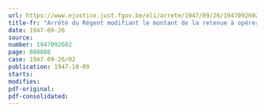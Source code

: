 ```yaml
---
url: https://www.ejustice.just.fgov.be/eli/arrete/1947/09/26/1947092602/justel
title-fr: "Arrêté du Régent modifiant le montant de la retenue à opérer sur le traitement des infirmières des hôpitaux militaires qui bénéficient du logement, du chauffage et de l'éclairage à charge de l'Etat"
date: 1947-09-26
source:
number: 1947092602
page: 888888
case: 1947-09-26/02
publication: 1947-10-09
starts:
modifies:
pdf-original:
pdf-consolidated:
---
```


